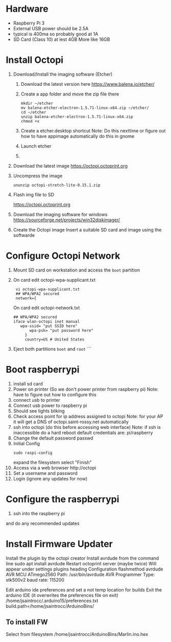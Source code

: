 # Hardware
* Raspberry Pi 3
* External USB power should be 2.5A
* typical is 400ma so probably good at 1A
* SD Card (Class 10) at lest 4GB More like 16GB


# Install Octopi
1. Download/Install the imaging software (Etcher)
	1. Download the latest version here
        https://www.balena.io/etcher/
	2. Create a app folder and move the zip file there
	   
	       mkdir ~/etcher
	       mv balena-etcher-electron-1.5.71-linux-x64.zip ~/etcher/
	       cd ~/etcher
	       unzip balena-etcher-electron-1.5.71-linux-x64.zip
	       chmod +x 
	       
	3. Create a etcher.desktop shortcut
	   Note: Do this nexttime or figure out how to have appimage automatically do this in gnome
	4. Launch etcher
	5.        
2. Download the latest image
    https://octopi.octoprint.org
3. Uncompress the image

       ununzip octopi-stretch-lite-0.15.1.zip 

4. Flash img file to SD

    https://octopi.octoprint.org
5. Download the imaging software for windows
   https://sourceforge.net/projects/win32diskimager/
6. Create the Octopi image
   Insert a suitable SD card and image using the softwarde
# Configure Octopi Network
1. Mount SD card on workstation and access the `boot` partition
2. On card edit octopi-wpa-supplicant.txt

        vi octopi-wpa-supplicant.txt
        ## WPA/WPA2 secured
        network={
    On card edit octopi-network.txt
   ```
   ## WPA/WPA2 secured
   iface wlan-octopi inet manual
      wpa-ssid= "put SSID here"
          wpa-psk= "put password here"
        }
        country=US # United States

3. Eject both partitions `boot` and `root`       ```
# Boot raspberrypi
1. install sd card
1. Power on printer (So we don't power printer from raspberry pi)
   Note: have to figure out how to configure this
1. connect usb to printer
1. Connect usb power to raspberry pi
1. Should see lights bliking
1. Check access point for ip address assigned to octopi
   Note: for your AP it will get a DNS of octopi.saint-rossy.net automatically
1. ssh into octopi (do this before accessing web interface)
   Note: if ssh is inaccessible do a hard reboot
   default credentials are: pi/raspberry
1. Change the default password
   passwd
1. Initial Config
   ```
   sudo raspi-config
   ```
   expand the filesystem
   select "Finish"
1. Access via a web browser
   http://octopi
1. Set a username and password
1. Login (ignore any updates for now)
# Configure the raspberrypi
1. ssh into the raspberry pi

and do any recommended updates

# Install Firmware Updater
Install the plugin by the octopi creator
Install avrdude from the command line
  sudo apt install avrdude
Restart octoprint server (maybe twice)
Will appear under settings plugins heading
Configuration
flashmethod avrdude
AVR MCU ATmego2560
Path: /usr/bin/avrdude
AVR Programmer Type: stk500v2
baud rate: 115200

Edit arduino ide preferences and set a not temp location for builds
Exit the arduino IDE (it overwrites the preferences file on exit)
/home/jsaintrocc/.arduino15/preferences.txt
build.path=/home/jsaintrocc/ArduinoBins/

## To install FW
Select from filesystem /home/jsaintrocc/ArduinoBins/Marlin.ino.hex

<!--stackedit_data:
eyJoaXN0b3J5IjpbLTQ1NzQ2MDY5MSwtMjgxMTk3ODc4LDQ0Mj
kxNDIwNCw5Mjc3MTU2OCw5NTQ4MDMwMzAsODU2MzE3Mzc3LDE3
NDQzNjEwOTIsMTk0Mzg1NzM0MSwxMjU1NjczODM0XX0=
-->